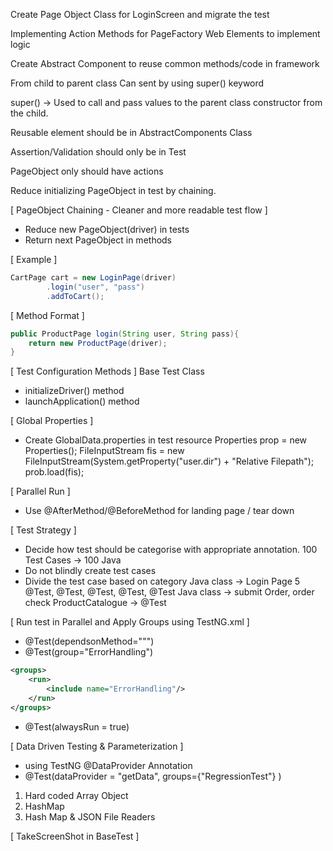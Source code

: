


Create Page Object Class for LoginScreen and migrate the test

Implementing Action Methods for PageFactory Web Elements to implement logic

Create Abstract Component to reuse common methods/code
in framework

From child to parent class
Can sent by using super() keyword

super() → Used to call and pass values to the parent class constructor from the child.


Reusable element should be in AbstractComponents Class

Assertion/Validation should only be in Test

PageObject only should have actions

Reduce initializing PageObject in test by chaining.

[ PageObject Chaining - Cleaner and more readable test flow ]
- Reduce new PageObject(driver) in tests
- Return next PageObject in methods

[ Example ]
```java
CartPage cart = new LoginPage(driver)
        .login("user", "pass")
        .addToCart();
```
[ Method Format ]
```java
public ProductPage login(String user, String pass){
    return new ProductPage(driver);
}
```

[ Test Configuration Methods ]
Base Test Class
- initializeDriver() method
- launchApplication() method

[ Global Properties ] 
- Create GlobalData.properties in test resource 
Properties prop = new Properties();
FileInputStream fis = new FileInputStream(System.getProperty("user.dir") + "Relative Filepath");
prob.load(fis);

[ Parallel Run ]
- Use @AfterMethod/@BeforeMethod for landing page / tear down

[ Test Strategy ]
- Decide how test should be categorise with appropriate annotation.
100 Test Cases -> 100 Java
- Do not blindly create test cases
- Divide the test case based on category
Java class -> Login Page 5 @Test, @Test, @Test, @Test, @Test
Java class -> submit Order, order check
ProductCatalogue -> @Test

[ Run test in Parallel and  Apply Groups using TestNG.xml ]
- @Test(dependsonMethod=""")
- @Test(group="ErrorHandling")
```xml
<groups>
    <run>
        <include name="ErrorHandling"/>
    </run>
</groups>
```
- @Test(alwaysRun = true)

[ Data Driven Testing & Parameterization ]
- using TestNG @DataProvider Annotation
- @Test(dataProvider = "getData", groups={"RegressionTest"} )
1) Hard coded Array Object
2) HashMap
3) Hash Map & JSON File Readers

[ TakeScreenShot in BaseTest ]